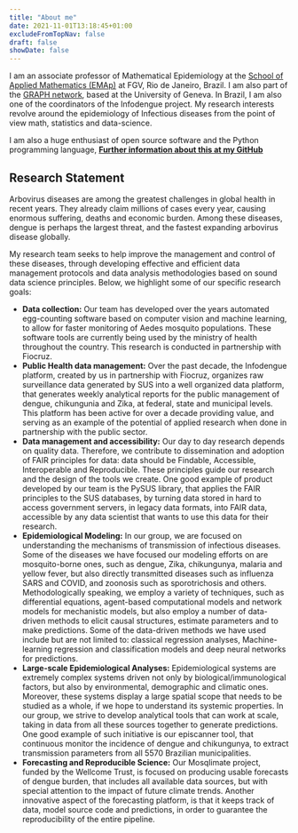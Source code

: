 ```yaml
---
title: "About me"
date: 2021-11-01T13:18:45+01:00
excludeFromTopNav: false
draft: false
showDate: false
---
```

I am an associate professor of Mathematical Epidemiology at the [School of Applied Mathematics (EMAp)](https://emap.fgv.br) at FGV, Rio de Janeiro, Brazil. I am also part of the [GRAPH network](https://thegraphnetwork.org), based at the University of Geneva. In Brazil, I am also one of the coordinators of the Infodengue project. My research interests revolve around the epidemiology of Infectious diseases from the point of view math, statistics and data-science.

I am also a huge enthusiast of open source software and the Python programming language,
**[Further information about this at my GitHub](https://github.com/fccoelho)**

## Research Statement
Arbovirus diseases are among the greatest challenges in global health in recent years. They already claim millions of cases every year, causing enormous suffering, deaths and economic burden. Among these diseases, dengue is perhaps the largest threat, and the fastest expanding arbovirus disease globally.

My research team seeks to help improve the management and control of these diseases,  through developing effective and efficient data management protocols and data analysis methodologies based on sound data science principles. Below, we highlight some of our specific research goals:

- **Data collection:** Our team has developed over the years automated egg-counting software based on computer vision and machine learning, to allow for faster monitoring of Aedes mosquito populations. These software tools are currently being used by the ministry of health throughout the country. This research is conducted in partnership with Fiocruz.
- **Public Health data management:**  Over the past decade, the Infodengue platform, created by us in partnership with Fiocruz, organizes raw surveillance data generated by SUS into a well organized data platform, that generates weekly analytical reports for the public management of dengue, chikungunia and Zika, at federal, state and municipal levels.  This platform has been active for over a decade providing value, and serving as an example of the potential of applied research when done in partnership with the public sector.
- **Data management and accessibility:** Our day to day research depends on quality data. Therefore, we contribute to dissemination and adoption of FAIR principles for data: data should be Findable, Accessible, Interoperable and Reproducible. These principles guide our research and the design of the tools we create. One good example of product developed by our team is the PySUS library, that applies the FAIR principles to the SUS databases, by turning data stored in hard to access government servers, in legacy data formats, into FAIR data, accessible by any data scientist that wants to use this data for their research.
- **Epidemiological Modeling:** In our group, we are focused on understanding the mechanisms of transmission of infectious diseases. Some of the diseases we have focused our modeling efforts on are mosquito-borne ones, such as dengue, Zika, chikungunya, malaria and yellow fever, but also directly transmitted diseases such as influenza SARS and COVID, and zoonosis such as sporotrichosis and others. Methodologically speaking, we employ a variety of techniques, such as differential equations, agent-based computational models and network models  for mechanistic models, but also employ a number of data-driven methods to elicit causal structures, estimate parameters and to make predictions. Some of the data-driven methods we have used include but are not limited to: classical regression analyses, Machine-learning regression and classification models and deep neural networks for predictions.
- **Large-scale Epidemiological Analyses:** Epidemiological systems are extremely complex systems driven not only by biological/immunological factors, but also by environmental, demographic and climatic ones. Moreover, these systems display a large spatial scope that needs to be studied as a whole, if we hope to understand its systemic properties. In our group, we strive to develop analytical tools that can work at scale, taking in data from all these sources together to generate predictions. One good example of such initiative is our episcanner tool, that continuous monitor the incidence of dengue and chikungunya, to extract transmission parameters from all 5570 Brazilian municipalities.
- **Forecasting and Reproducible Science:** Our Mosqlimate project, funded by the Wellcome Trust, is focused on producing usable forecasts of dengue burden, that includes all available data sources, but with special attention to the impact of future climate trends. Another innovative aspect of the forecasting platform, is that it keeps track of data, model source code and predictions, in order to guarantee the reproducibility of the entire pipeline.
